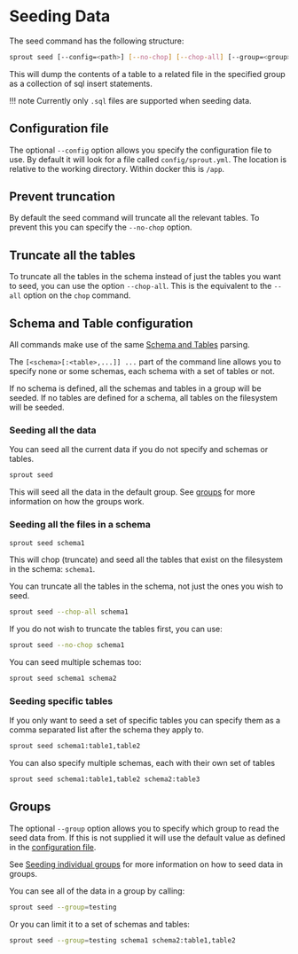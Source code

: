 # Seeding Data

The seed command has the following structure:

```bash
sprout seed [--config=<path>] [--no-chop] [--chop-all] [--group=<group>] [<schema>[:<table>,...]] ...
```

This will dump the contents of a table to a related file in the specified group as a collection of sql insert
statements.

!!! note
    Currently only `.sql` files are supported when seeding data.

## Configuration file

The optional `--config` option allows you specify the configuration file to use. By default it will look for a file
called `config/sprout.yml`. The location is relative to the working directory. Within docker this is `/app`.

## Prevent truncation

By default the seed command will truncate all the relevant tables. To prevent this you can specify the `--no-chop`
option.

## Truncate all the tables

To truncate all the tables in the schema instead of just the tables you want to seed, you can use the option `--chop-all`.
This is the equivalent to the `--all` option on the `chop` command.

## Schema and Table configuration

All commands make use of the same [Schema and Tables](../schemas_tables.md) parsing.

The `[<schema>[:<table>,...]] ...` part of the command line allows you to specify none or some schemas, each schema with
a set of tables or not.

If no schema is defined, all the schemas and tables in a group will be seeded.
If no tables are defined for a schema, all tables on the filesystem will be seeded.

### Seeding all the data

You can seed all the current data if you do not specify and schemas or tables.

```bash
sprout seed
```

This will seed all the data in the default group. See [groups](#groups) for more information on how the groups work.

### Seeding all the files in a schema

```bash
sprout seed schema1
```

This will chop (truncate) and seed all the tables that exist on the filesystem in the schema: `schema1`.

You can truncate all the tables in the schema, not just the ones you wish to seed.

```bash
sprout seed --chop-all schema1
```

If you do not wish to truncate the tables first, you can use:

```bash
sprout seed --no-chop schema1
```

You can seed multiple schemas too:

```bash
sprout seed schema1 schema2
```

### Seeding specific tables

If you only want to seed a set of specific tables you can specify them as a comma separated list
after the schema they apply to.

```bash
sprout seed schema1:table1,table2
```

You can also specify multiple schemas, each with their own set of tables

```bash
sprout seed schema1:table1,table2 schema2:table3
```

## Groups

The optional `--group` option allows you to specify which group to read the seed data from. If this is not
supplied it will use the default value as defined in the [configuration file](../setup/configuration.md).

See [Seeding individual groups](../groups.md#seeding-individual-groups) for more information on how to seed data in
groups.

You can see all of the data in a group by calling:

```bash
sprout seed --group=testing
```

Or you can limit it to a set of schemas and tables:

```bash
sprout seed --group=testing schema1 schema2:table1,table2
```

